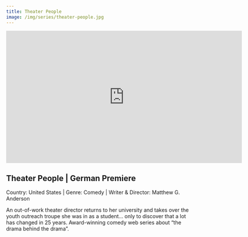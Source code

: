 ```yaml
---
title: Theater People
image: /img/series/theater-people.jpg
---
```

<iframe src="https://player.vimeo.com/video/257316070?title=0&byline=0&portrait=0" width="640" height="360" frameborder="0" allow="autoplay; fullscreen" allowfullscreen></iframe>

## Theater People | German Premiere
Country: United States | Genre: Comedy | Writer & Director: Matthew G. Anderson

An out-of-work theater director returns to her university and takes over the youth outreach troupe she was in as a student… only to discover that a lot has changed in 25 years. Award-winning comedy web series about “the drama behind the drama”. 